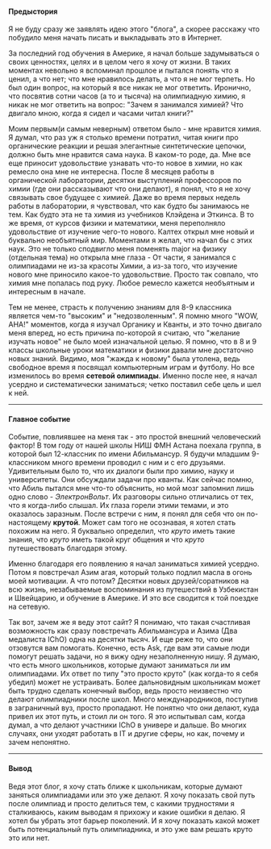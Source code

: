 #### Предыстория
Я не буду сразу же заявлять идею этого "блога", а скорее расскажу что побудило меня начать писать и выкладывать это в Интернет. 

За последний год обучения в Америке, я начал больше задумываться о своих ценностях, целях и в целом чего я хочу от жизни. В таких моментах невольно я вспоминал прошлое и пытался понять что я ценил, а что нет; что мне нравилось делать, а что я не мог терпеть. Но был один вопрос, на который я все никак не мог ответить. Иронично, что посвятив cотни часов (а то и тысяча) на олимпиадную химию, я никак не мог ответить на вопрос: "Зачем я занимался химией? Что двигало мною, когда я сидел и часами читал книги?"

Моим первым(и самым неверным) ответом было - мне нравится химия. Я думал, что раз уж я столько времени потратил, читая книги про органические реакции и решая элегантные синтетические цепочки, должно быть мне нравится сама наука. В каком-то роде, да. Мне все еще приносит удовольствие узнавать что-то новое в химии, но как ремесло она мне не интересна. После 8 месяцев работы в органической лаборатории, десятки выступлений профессоров по химии (где они рассказывают что они делают), я понял, что я не хочу связывать свое будущее с химией. Даже во время первых недель работы в лаборатории, я чувствовал, что как будто бы занимаюсь не тем. Как будто эта не та химия из учебников Клэйдена и Эткинса. В то же время, от курсов физики и математики, меня переполняло удовольствие от изучение чего-то нового. Калтех открыл мне новый и буквально необъятный мир. Моментами я желал, что начал бы с этих наук. Это не только сподвигло меня поменять major на физику (отдельная тема) но открыла мне глаза - От части, я занимался с олимпиадами не из-за красоты Химии, а из-за того, что изучение нового мне приносило какое-то удовольствие. Просто так совпало, что химия мне попалась под руку. Любое ремесло кажется необъятным и интересным в начале.

Тем не менее, страсть к получению знаниям для 8-9 классника является чем-то "высоким" и "недозволенным". Я помню много "WOW, AHA!" моментов, когда я изучал Органику и Кванты, и это точно двигало меня вперед, но есть причина по-которой я считаю, что "желание изучать новое" не было моей изначальной целью. Я помню, что в 8 и 9 классы школьные уроки математики и физики давали мне достаточно новых знаний. Видимо, моя "жажда к новому" была утолена, ведь свободное время я посвящал компьютерным играм и футболу. Но все изменилось во время **сетевой олимпиады**. Именно после нее, я начал усердно и систематически заниматься; четко поставил себе цель и шел к ней. 

---
#### Главное событие
Событие, повлиявшее на меня так - это простой внешний человеческий фактор! В том году от нашей школы НИШ ФМН Астана поехала группа, в которой был 12-классник по имени Абильмансур. Я будучи младшим 9-классником много времени проводил с ним и с его друзьями. Удивительным было то, что их диалоги были про химию, науку и университеты. Они обсуждали задачи про кванты. Как сейчас помню, что Абиль пытался мне что-то объяснить, но мой мозг запомнил лишь одно слово - *ЭлектронВольт*. Их разговоры сильно отличались от тех, что я когда-либо слышал. Их глаза горели этими темами, и это оказалось заразным. После встречи с ним, я понял для себя что он по-настоящему **крутой**. Может сам того не осознавая, я хотел стать похожим на него. Я буквально определил, что *круто* иметь такие знания, что *круто* иметь такой круг общения и что *круто* путешествовать благодаря этому. 

Именно благодаря его появлению я начал заниматься химией усердно. Потом я повстречал Азим агая, который только подлил масла в огонь моей мотивации. А что потом? Десятки новых друзей/соратников на всю жизнь, незабываемые воспоминания из путешествий в Узбекистан и Швейцарию, и обучение в Америке. И это все сводится к той поездке на сетевую. 

Так вот, зачем же я веду этот сайт? Я понимаю, что такая счастливая возможность как сразу повстречать Абильмансура и Азима (Два медалиста IChO) одна на десятки тысяч. И еще реже то, что они отзовутся вам помогать. Конечно, есть Ask, где вам эти самые люди помогут решать задачи, но я вижу одну незаполненную нишу. Я думаю, что есть много школьников, которые думают заниматься ли им олимпиадами. Их ответ по типу "это просто круто" (как когда-то я себя убедил) может не устраивать. Более дальновидным школьникам может быть трудно сделать конечный выбор, ведь просто неизвестно что делают олимпиадники после школ. Много международников, поступив в заграничный вуз, просто пропадают. Не понятно что они делают, куда привел их этот путь, и стоил ли он того. Я это испытывал сам, когда думал, а что делают участники IChO в универе и дальше. Во многих случаях, они уходят работать в IT и другие сферы, но как, почему и зачем непонятно.

---
#### Вывод
Ведя этот блог, я хочу стать ближе к школьникам, которые думают заняться олимпиадами или это уже делают. Я хочу показать свой путь после олимпиад и просто делиться тем, с какими трудностями я сталкиваюсь, каким выводам я прихожу и какие ошибки я делаю. Я хотел бы убрать этот барьер поколений. И я хочу показать какой может быть потенциальный путь олимпиадника, и это уже вам решать круто это или нет.
